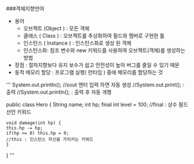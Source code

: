 ###객체지향언어
- 용어
    - 오브젝트 (Object ) : 모든 객체
    - 클래스 ( Class ) : 오브젝트를 추상화하여 필드와 멤버로 구현한 틀
    - 인스턴스 ( Instance ) : 인스턴스화로 생성 된 객체
    - 인스턴스화: 참조 변수와 new 키워드를 사용하여 오브젝트(객체)를 생성하는 방법
- 장점 : 절차지향보다 유지 보수가 쉽고 안전성이 높아 버그를 줄일 수 있기 때문
- 동적 메모리 할당 : 프로그램 실행( 런타임 ) 중에 메모리를 할당하는 것

'''
System.out.println();
  //sout 엔터 입력 하면 자동 생성
  //System.out.print(); : 출력
  //System.out.println(); : 출력 후 자동 개행

public class Hero {
    String name;
    int hp;
    final int level = 100;
    //final : 상수 필드 선언 키워드

    void damage(int hp) {
    this.hp -= hp;
    if(hp <= 0) this.hp = 0;
    //this : 인스턴스 자신을 가리키는 키워드
    }
}
'''